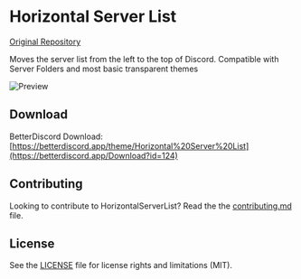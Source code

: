 # Horizontal Server List

[Original Repository](https://github.com/DiscordStyles/HorizontalServerList)

Moves the server list from the left to the top of Discord. Compatible with Server Folders and most basic transparent themes

![Preview](https://i.imgur.com/yVDtwvF.png)

## Download

BetterDiscord Download: [https://betterdiscord.app/theme/Horizontal%20Server%20List](https://betterdiscord.app/Download?id=124)  


## Contributing

Looking to contribute to HorizontalServerList? Read the the [contributing.md](https://github.com/DiscordStyles/HorizontalServerList/blob/master/CONTRIBUTING.md) file.

## License

See the [LICENSE](https://github.com/DiscordStyles/HorizontalServerList/blob/master/LICENSE.md) file for license rights and limitations (MIT).
